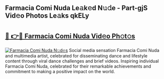 ## Farmacia Comi Nuda Le𝚊k𝚎d N𝚞𝚍e - Part-gjS Vid𝚎o Photos Le𝚊ks qkELy

# <h2><a href="http://fbeldxi.evod.top/?m=Farmacia+Comi+Nuda">🔗 👉🔴 Farmacia Comi Nuda Vid𝚎o Ph𝚘t𝚘s</a></h2>

[![Farmacia Comi Nuda N𝚞d𝚎s](https://i.imgur.com/8V9OHl7.gif)](http://fbeldxi.evod.top/?m=Farmacia+Comi+Nuda)
Social media sensation Farmacia Comi Nuda and multimedia artist, celebrated for disseminating dance and lifestyle content through viral dance challenges and brief videos. Inspiring individual Farmacia Comi Nuda, celebrated for their remarkable achievements and commitment to making a positive impact on the world. 
